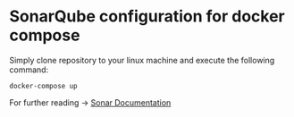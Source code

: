 # SonarQube configuration for docker compose

Simply clone repository to your linux machine and execute the following command:
```
docker-compose up
```

For further reading -> [Sonar Documentation](https://docs.sonarqube.org/latest/setup/install-server/)